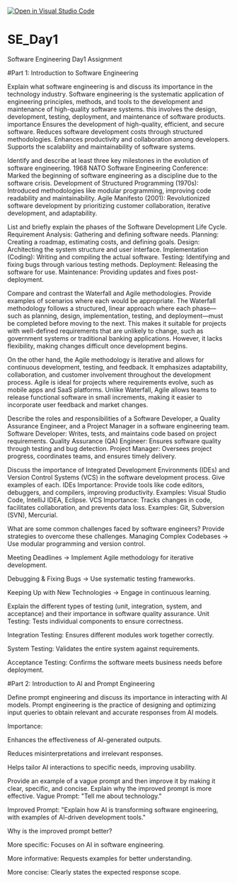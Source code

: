 [![Open in Visual Studio Code](https://classroom.github.com/assets/open-in-vscode-2e0aaae1b6195c2367325f4f02e2d04e9abb55f0b24a779b69b11b9e10269abc.svg)](https://classroom.github.com/online_ide?assignment_repo_id=18413320&assignment_repo_type=AssignmentRepo)
# SE_Day1
Software Engineering Day1 Assignment


#Part 1: Introduction to Software Engineering

Explain what software engineering is and discuss its importance in the technology industry.
Software engineering is the systematic application of engineering principles, methods, and tools to the development and maintenance of high-quality software systems. this involves the design, development, testing, deployment, and maintenance of software products.
importance
Ensures the development of high-quality, efficient, and secure software.
Reduces software development costs through structured methodologies.
Enhances productivity and collaboration among developers.
Supports the scalability and maintainability of software systems.




Identify and describe at least three key milestones in the evolution of software engineering.
1968 NATO Software Engineering Conference: Marked the beginning of software engineering as a discipline due to the software crisis.
Development of Structured Programming (1970s): Introduced methodologies like modular programming, improving code readability and maintainability.
Agile Manifesto (2001): Revolutionized software development by prioritizing customer collaboration, iterative development, and adaptability.


List and briefly explain the phases of the Software Development Life Cycle.
Requirement Analysis: Gathering and defining software needs.
Planning: Creating a roadmap, estimating costs, and defining goals.
Design: Architecting the system structure and user interface.
Implementation (Coding): Writing and compiling the actual software.
Testing: Identifying and fixing bugs through various testing methods.
Deployment: Releasing the software for use.
Maintenance: Providing updates and fixes post-deployment.


Compare and contrast the Waterfall and Agile methodologies. Provide examples of scenarios where each would be appropriate.
The Waterfall methodology follows a structured, linear approach where each phase—such as planning, design, implementation, testing, and deployment—must be completed before moving to the next. This makes it suitable for projects with well-defined requirements that are unlikely to change, such as government systems or traditional banking applications. However, it lacks flexibility, making changes difficult once development begins.

On the other hand, the Agile methodology is iterative and allows for continuous development, testing, and feedback. It emphasizes adaptability, collaboration, and customer involvement throughout the development process. Agile is ideal for projects where requirements evolve, such as mobile apps and SaaS platforms. Unlike Waterfall, Agile allows teams to release functional software in small increments, making it easier to incorporate user feedback and market changes.




Describe the roles and responsibilities of a Software Developer, a Quality Assurance Engineer, and a Project Manager in a software engineering team.
Software Developer: Writes, tests, and maintains code based on project requirements.
Quality Assurance (QA) Engineer: Ensures software quality through testing and bug detection.
Project Manager: Oversees project progress, coordinates teams, and ensures timely delivery.

Discuss the importance of Integrated Development Environments (IDEs) and Version Control Systems (VCS) in the software development process. Give examples of each.
IDEs Importance: Provide tools like code editors, debuggers, and compilers, improving productivity.
Examples: Visual Studio Code, IntelliJ IDEA, Eclipse.
VCS Importance: Tracks changes in code, facilitates collaboration, and prevents data loss.
Examples: Git, Subversion (SVN), Mercurial.

What are some common challenges faced by software engineers? Provide strategies to overcome these challenges.
Managing Complex Codebases → Use modular programming and version control.

Meeting Deadlines → Implement Agile methodology for iterative development.

Debugging & Fixing Bugs → Use systematic testing frameworks.

Keeping Up with New Technologies → Engage in continuous learning.

Explain the different types of testing (unit, integration, system, and acceptance) and their importance in software quality assurance.
Unit Testing: Tests individual components to ensure correctness.

Integration Testing: Ensures different modules work together correctly.

System Testing: Validates the entire system against requirements.

Acceptance Testing: Confirms the software meets business needs before deployment.

#Part 2: Introduction to AI and Prompt Engineering


Define prompt engineering and discuss its importance in interacting with AI models.
Prompt engineering is the practice of designing and optimizing input queries to obtain relevant and accurate responses from AI models.

Importance:

Enhances the effectiveness of AI-generated outputs.

Reduces misinterpretations and irrelevant responses.

Helps tailor AI interactions to specific needs, improving usability.

Provide an example of a vague prompt and then improve it by making it clear, specific, and concise. Explain why the improved prompt is more effective.
Vague Prompt: "Tell me about technology."

Improved Prompt: "Explain how AI is transforming software engineering, with examples of AI-driven development tools."

Why is the improved prompt better?

More specific: Focuses on AI in software engineering.

More informative: Requests examples for better understanding.

More concise: Clearly states the expected response scope.

